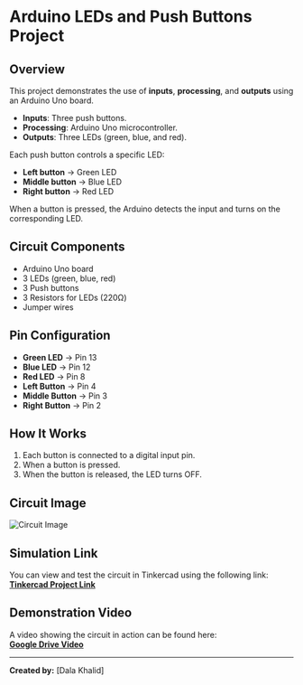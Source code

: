 # Arduino LEDs and Push Buttons Project

## Overview
This project demonstrates the use of **inputs**, **processing**, and **outputs** using an Arduino Uno board.  
- **Inputs**: Three push buttons.
- **Processing**: Arduino Uno microcontroller.
- **Outputs**: Three LEDs (green, blue, and red).

Each push button controls a specific LED:
- **Left button** → Green LED
- **Middle button** → Blue LED
- **Right button** → Red LED

When a button is pressed, the Arduino detects the input and turns on the corresponding LED.

## Circuit Components
- Arduino Uno board
- 3 LEDs (green, blue, red)
- 3 Push buttons
- 3 Resistors for LEDs (220Ω)
- Jumper wires

## Pin Configuration
- **Green LED** → Pin 13
- **Blue LED** → Pin 12
- **Red LED** → Pin 8
- **Left Button** → Pin 4
- **Middle Button** → Pin 3
- **Right Button** → Pin 2

## How It Works
1. Each button is connected to a digital input pin.
2. When a button is pressed.
4. When the button is released, the LED turns OFF.

## Circuit Image
![Circuit Image](Arduino_project_pic)

## Simulation Link
You can view and test the circuit in Tinkercad using the following link:  
[**Tinkercad Project Link**](https://www.tinkercad.com/things/aETMYQZEo46-arduino-project?sharecode=V4f2wsfzJp3EL8TmjLfHPw9Nnxt-lTawUafBOA7b8cE)

## Demonstration Video
A video showing the circuit in action can be found here:  
[**Google Drive Video**](https://drive.google.com/file/d/1WQ6RMIWD_KLoBi3o2uKAXUdECSb4yZPu/view?usp=sharing)

---
**Created by:** [Dala Khalid]  

